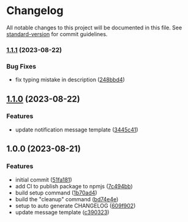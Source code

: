 # Changelog

All notable changes to this project will be documented in this file. See [standard-version](https://github.com/conventional-changelog/standard-version) for commit guidelines.

### [1.1.1](https://github.com/TMH-SE/cloudbuild-notifier-cli/compare/v1.1.0...v1.1.1) (2023-08-22)


### Bug Fixes

* fix typing mistake in description ([248bbd4](https://github.com/TMH-SE/cloudbuild-notifier-cli/commits/248bbd40256b29f91f8a0bea3d9ed94d430eef70))

## [1.1.0](https://github.com/TMH-SE/cloudbuild-notifier-cli/compare/v1.0.0...v1.1.0) (2023-08-22)


### Features

* update notification message template ([3445c41](https://github.com/TMH-SE/cloudbuild-notifier-cli/commits/3445c418e137cdd65e09921c6199fc2fcf7c0bf0))

## 1.0.0 (2023-08-21)


### Features

* initial commit ([51fa181](https://github.com/TMH-SE/cloudbuild-notifier-cli/commits/51fa181093ec9a0af6ebdaf7bc9656c6a1fd065e))
* add CI to publish package to npmjs ([7c494bb](https://github.com/TMH-SE/cloudbuild-notifier-cli/commits/7c494bbfa2bf53052f9e88de339b0e012720c15a))
* build setup command ([1b70ad4](https://github.com/TMH-SE/cloudbuild-notifier-cli/commits/1b70ad4a81a7c1e95bf12578183b9e6041d44ce6))
* build the "cleanup" command ([bd74e4e](https://github.com/TMH-SE/cloudbuild-notifier-cli/commits/bd74e4ea2e0fe56b8781d36685b184fba5cd210d))
* setup to auto generate CHANGELOG ([609f902](https://github.com/TMH-SE/cloudbuild-notifier-cli/commits/609f902af9d0d8570e7c2afb1e03cbde9100592c))
* update message template ([c390323](https://github.com/TMH-SE/cloudbuild-notifier-cli/commits/c3903230c7d512283451b10cf8ef7e28b7440866))
